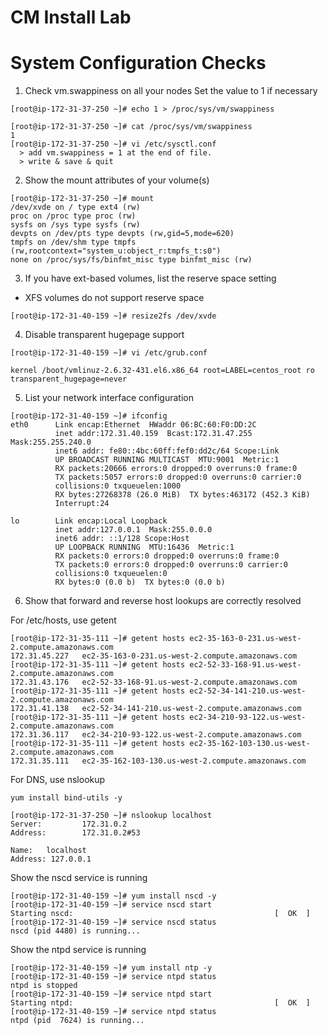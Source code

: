 # CM Install Lab
# System Configuration Checks

1. Check vm.swappiness on all your nodes
Set the value to 1 if necessary
```
[root@ip-172-31-37-250 ~]# echo 1 > /proc/sys/vm/swappiness

[root@ip-172-31-37-250 ~]# cat /proc/sys/vm/swappiness
1
[root@ip-172-31-37-250 ~]# vi /etc/sysctl.conf  
  > add vm.swappiness = 1 at the end of file.  
  > write & save & quit  
```

2. Show the mount attributes of your volume(s)
```
[root@ip-172-31-37-250 ~]# mount
/dev/xvde on / type ext4 (rw)
proc on /proc type proc (rw)
sysfs on /sys type sysfs (rw)
devpts on /dev/pts type devpts (rw,gid=5,mode=620)
tmpfs on /dev/shm type tmpfs (rw,rootcontext="system_u:object_r:tmpfs_t:s0")
none on /proc/sys/fs/binfmt_misc type binfmt_misc (rw)
```

3. If you have ext-based volumes, list the reserve space setting 
- XFS volumes do not support reserve space
```
[root@ip-172-31-40-159 ~]# resize2fs /dev/xvde
```

4. Disable transparent hugepage support
```
[root@ip-172-31-40-159 ~]# vi /etc/grub.conf
```

```
kernel /boot/vmlinuz-2.6.32-431.el6.x86_64 root=LABEL=centos_root ro transparent_hugepage=never
```

5. List your network interface configuration
```
[root@ip-172-31-40-159 ~]# ifconfig
eth0      Link encap:Ethernet  HWaddr 06:BC:60:F0:DD:2C
          inet addr:172.31.40.159  Bcast:172.31.47.255  Mask:255.255.240.0
          inet6 addr: fe80::4bc:60ff:fef0:dd2c/64 Scope:Link
          UP BROADCAST RUNNING MULTICAST  MTU:9001  Metric:1
          RX packets:20666 errors:0 dropped:0 overruns:0 frame:0
          TX packets:5057 errors:0 dropped:0 overruns:0 carrier:0
          collisions:0 txqueuelen:1000
          RX bytes:27268378 (26.0 MiB)  TX bytes:463172 (452.3 KiB)
          Interrupt:24

lo        Link encap:Local Loopback
          inet addr:127.0.0.1  Mask:255.0.0.0
          inet6 addr: ::1/128 Scope:Host
          UP LOOPBACK RUNNING  MTU:16436  Metric:1
          RX packets:0 errors:0 dropped:0 overruns:0 frame:0
          TX packets:0 errors:0 dropped:0 overruns:0 carrier:0
          collisions:0 txqueuelen:0
          RX bytes:0 (0.0 b)  TX bytes:0 (0.0 b)

```

6. Show that forward and reverse host lookups are correctly resolved

For /etc/hosts, use getent
```
[root@ip-172-31-35-111 ~]# getent hosts ec2-35-163-0-231.us-west-2.compute.amazonaws.com
172.31.45.227   ec2-35-163-0-231.us-west-2.compute.amazonaws.com
[root@ip-172-31-35-111 ~]# getent hosts ec2-52-33-168-91.us-west-2.compute.amazonaws.com
172.31.43.176   ec2-52-33-168-91.us-west-2.compute.amazonaws.com
[root@ip-172-31-35-111 ~]# getent hosts ec2-52-34-141-210.us-west-2.compute.amazonaws.com
172.31.41.138   ec2-52-34-141-210.us-west-2.compute.amazonaws.com
[root@ip-172-31-35-111 ~]# getent hosts ec2-34-210-93-122.us-west-2.compute.amazonaws.com
172.31.36.117   ec2-34-210-93-122.us-west-2.compute.amazonaws.com
[root@ip-172-31-35-111 ~]# getent hosts ec2-35-162-103-130.us-west-2.compute.amazonaws.com
172.31.35.111   ec2-35-162-103-130.us-west-2.compute.amazonaws.com
```

For DNS, use nslookup
```
yum install bind-utils -y

[root@ip-172-31-37-250 ~]# nslookup localhost
Server:         172.31.0.2
Address:        172.31.0.2#53

Name:   localhost
Address: 127.0.0.1

```

Show the nscd service is running
```
[root@ip-172-31-40-159 ~]# yum install nscd -y
[root@ip-172-31-40-159 ~]# service nscd start
Starting nscd:                                             [  OK  ]
[root@ip-172-31-40-159 ~]# service nscd status
nscd (pid 4480) is running...
```


Show the ntpd service is running
```
[root@ip-172-31-40-159 ~]# yum install ntp -y
[root@ip-172-31-40-159 ~]# service ntpd status
ntpd is stopped
[root@ip-172-31-40-159 ~]# service ntpd start
Starting ntpd:                                             [  OK  ]
[root@ip-172-31-40-159 ~]# service ntpd status
ntpd (pid  7624) is running...
```
